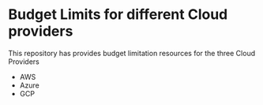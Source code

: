 # Budget Limits for different Cloud providers 

This repository has provides budget limitation resources for the three Cloud Providers

- AWS
- Azure
- GCP
